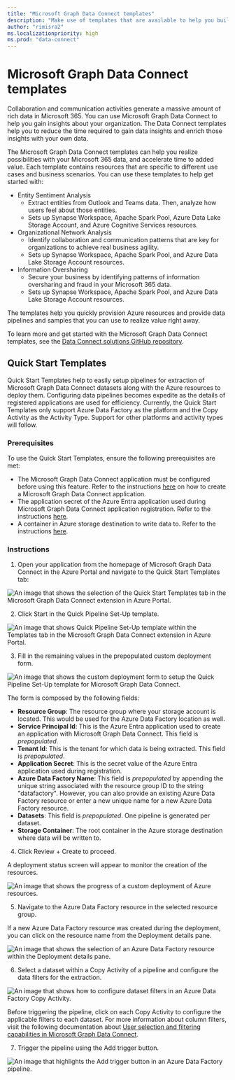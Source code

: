 ```yaml
---
title: "Microsoft Graph Data Connect templates"
description: "Make use of templates that are available to help you build Microsoft Graph Data Connect solutions."
author: "rimisra2"
ms.localizationpriority: high
ms.prod: "data-connect"
---
```


# Microsoft Graph Data Connect templates

Collaboration and communication activities generate a massive amount of rich data in Microsoft 365. You can use Microsoft Graph Data Connect to help you gain insights about your organization. The Data Connect templates help you to reduce the time required to gain data insights and enrich those insights with your own data.

The Microsoft Graph Data Connect templates can help you realize possibilities with your Microsoft 365 data, and accelerate time to added value. Each template contains resources that are specific to different use cases and business scenarios. You can use these templates to help get started with:

- Entity Sentiment Analysis
  - Extract entities from Outlook and Teams data. Then, analyze how users feel about those entities.
  - Sets up Synapse Workspace, Apache Spark Pool, Azure Data Lake Storage Account, and Azure Cognitive Services resources.
- Organizational Network Analysis
  - Identify collaboration and communication patterns that are key for organizations to achieve real business agility.
  - Sets up Synapse Workspace, Apache Spark Pool, and Azure Data Lake Storage Account resources.
- Information Oversharing
  - Secure your business by identifying patterns of information oversharing and fraud in your Microsoft 365 data.
  - Sets up Synapse Workspace, Apache Spark Pool, and Azure Data Lake Storage Account resources.

The templates help you quickly provision Azure resources and provide data pipelines and samples that you can use to realize value right away.

To learn more and get started with the Microsoft Graph Data Connect templates, see the [Data Connect solutions GitHub repository](https://github.com/microsoftgraph/dataconnect-solutions/tree/main).

## Quick Start Templates

Quick Start Templates help to easily setup pipelines for extraction of Microsoft Graph Data Connect datasets along with the Azure resources to deploy them. Configuring data pipelines becomes expedite as the details of registered applications are used for efficiency. Currently, the Quick Start Templates only support Azure Data Factory as the platform and the Copy Activity as the Activity Type. Support for other platforms and activity types will follow.

### Prerequisites

To use the Quick Start Templates, ensure the following prerequisites are met: 

- The Microsoft Graph Data Connect application must be configured before using this feature. Refer to the instructions [here](/graph/data-connect-quickstart?tabs=AzureSynapsePipeline%2CMicrosoft365) on how to create a Microsoft Graph Data Connect application.
- The application secret of the Azure Entra application used during Microsoft Graph Data Connect application registration. Refer to the instructions [here](/graph/data-connect-quickstart?tabs=NewConsentFlow%2CPAMMicrosoft365%2CAzureSynapsePipeline&tutorial-step=2).
- A container in Azure storage destination to write data to. Refer to the instructions [here](/graph/data-connect-quickstart?tabs=NewConsentFlow%2CPAMMicrosoft365%2CAzureSynapsePipeline&tutorial-step=3).

### Instructions

1) Open your application from the homepage of Microsoft Graph Data Connect in the Azure Portal and navigate to the Quick Start Templates tab:

![An image that shows the selection of the Quick Start Templates tab in the Microsoft Graph Data Connect extension in Azure Portal.](images/data-connect-templates-quickstart-1.png)

2) Click Start in the Quick Pipeline Set-Up template.

![An image that shows Quick Pipeline Set-Up template within the Templates tab in the Microsoft Graph Data Connect extension in Azure Portal.](images/data-connect-templates-quickstart-2.png)

3) Fill in the remaining values in the prepopulated custom deployment form.

![An image that shows the custom deployment form to setup the Quick Pipeline Set-Up template for Microsoft Graph Data Connect.](images/data-connect-templates-quickstart-3.png)

The form is composed by the following fields:
- **Resource Group**: The resource group where your storage account is located. This would be used for the Azure Data Factory location as well.
- **Service Principal Id**: This is the Azure Entra application used to create an application with Microsoft Graph Data Connect. This field is *prepopulated*.
- **Tenant Id**: This is the tenant for which data is being extracted. This field is *prepopulated*.
- **Application Secret**: This is the secret value of the Azure Entra application used during registration.
- **Azure Data Factory Name**: This field is *prepopulated* by appending the unique string associated with the resource group ID to the string "datafactory". However, you can also provide an existing Azure Data Factory resource or enter a new unique name for a new Azure Data Factory resource.
- **Datasets**: This field is *prepopulated*. One pipeline is generated per dataset.
- **Storage Container**: The root container in the Azure storage destination where data will be written to. 

4) Click Review + Create to proceed.

A deployment status screen will appear to monitor the creation of the resources.

![An image that shows the progress of a custom deployment of Azure resources.](images/data-connect-templates-quickstart-4.png)

5) Navigate to the Azure Data Factory resource in the selected resource group.

If a new Azure Data Factory resource was created during the deployment, you can click on the resource name from the Deployment details pane.

![An image that shows the selection of an Azure Data Factory resource within the Deployment details pane.](images/data-connect-templates-quickstart-6.png)

6) Select a dataset within a Copy Activity of a pipeline and configure the data filters for the extraction.

![An image that shows how to configure dataset filters in an Azure Data Factory Copy Activity.](images/data-connect-templates-quickstart-5.png)

Before triggering the pipeline, click on each Copy Activity to configure the applicable filters to each dataset. For more information about column filters, visit the following documentation about [User selection and filtering capabilities in Microsoft Graph Data Connect](/graph/data-connect-filtering).

7) Trigger the pipeline using the Add trigger button.

![An image that highlights the Add trigger button in an Azure Data Factory pipeline.](images/data-connect-templates-quickstart-7.png)
